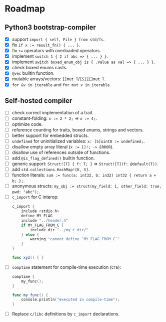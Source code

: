 # Roadmap

## Python3 bootstrap-compiler

- [X] support `import { self, File } from std/fs`.
- [X] fix `if x := result_fn() { ... }`.
- [X] fix `+=` operators with overloaded operators.
- [X] implement `switch 1 { 2 if abc => { ... } }`.
- [X] implement `switch boxed_enum_obj is { .Value as val => { ... } }`.
- [X] check boxed enums casts.
- [X] `@vec` builtin function.
- [X] mutable arrays/vectors: `[]mut T`/`[SIZE]mut T`.
- [X] `for &v in iterable` and `for mut v in iterable`.

## Self-hosted compiler

- [ ] check correct implementation of a trait.
- [ ] constant-folding: `x := 2 * 2;` => `x := 4;`.
- [ ] optimize code.
- [ ] reference counting for traits, boxed enums, strings and vectors.
- [ ] better support for embedded structs.
- [ ] `undefined` for uninitialized variables: `x: [5]uint8 := undefined;`.
- [ ] disallow empty array literal (`x := []!; -> ERROR`).
- [ ] disallow use of references outside of functions.
- [ ] add `@is_flag_defined()` builtin function.
- [ ] generic support: `Struct![T] { f: T; }` => `Struct![T](f: @default(T))`.
- [ ] add `std.collections.HashMap![K, V]`.
- [ ] function literals: `sum := func(a: int32, b: in32) int32 { return a + b; };`.
- [ ] anonymous structs: `my_obj := struct(my_field: 1, other_field: true, pwd: "abc");`.
- [ ] `c_import` for C interop:
    ```swift
    c_import {
        include <stdio.h>
        define MY_FLAG
        include "../header.h"
        if MY_FLAG_FROM_C {
            include_dir "../my_c_dir/"
        } else {
            warning "cannot define `MY_FLAG_FROM_C`"
        }
    }

    func xyz() { }
    ```
- [ ] `comptime` statement for compile-time execution (`CTE`):
    ```swift
    comptime {
        my_func();
    }

    func my_func() {
        console.println("executed in compile-time");
    }
    ```
- [ ] Replace `c/libc` definitions by `c_import` declarations.
